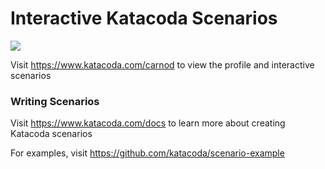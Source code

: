 # Interactive Katacoda Scenarios

[![](http://shields.katacoda.com/katacoda/carnod/count.svg)](https://www.katacoda.com/carnod "Get your profile on Katacoda.com")

Visit https://www.katacoda.com/carnod to view the profile and interactive scenarios

### Writing Scenarios
Visit https://www.katacoda.com/docs to learn more about creating Katacoda scenarios

For examples, visit https://github.com/katacoda/scenario-example
